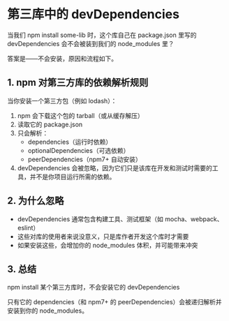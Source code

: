 # 第三库中的 devDependencies

当我们 npm install some-lib 时，这个库自己在 package.json 里写的 devDependencies 会不会被装到我们的 node_modules 里？

答案是——不会安装，原因和流程如下。

## 1. npm 对第三方库的依赖解析规则

当你安装一个第三方包（例如 lodash）：

1. npm 会下载这个包的 tarball（或从缓存解压）
2. 读取它的 package.json
3. 只会解析：
   - dependencies（运行时依赖）
   - optionalDependencies（可选依赖）
   - peerDependencies（npm7+ 自动安装）
4. devDependencies 会被忽略，因为它们只是该库在开发和测试时需要的工具，并不是你项目运行所需的依赖。

## 2. 为什么忽略

- devDependencies 通常包含构建工具、测试框架（如 mocha、webpack、eslint）
- 这些对库的使用者来说没意义，只是库作者开发这个库时才需要
- 如果安装这些，会增加你的 node_modules 体积，并可能带来冲突

## 3. 总结

npm install 某个第三方库时，不会安装它的 devDependencies

只有它的 dependencies（和 npm7+ 的 peerDependencies）会被递归解析并安装到你的 node_modules。
